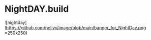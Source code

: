 # NightDAY.build


![nightday](https://github.com/nelivv/image/blob/main/banner_for_NightDay.png =250x250)
